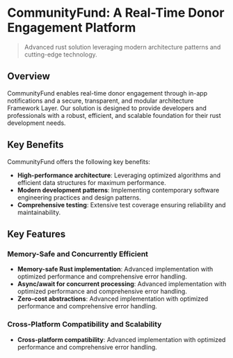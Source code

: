 <!-- fallback_CommunityFund_20251002200417_22925 -->

# CommunityFund: A Real-Time Donor Engagement Platform
> Advanced rust solution leveraging modern architecture patterns and cutting-edge technology.

## Overview
CommunityFund enables real-time donor engagement through in-app notifications and a secure, transparent, and modular architecture Framework Layer. Our solution is designed to provide developers and professionals with a robust, efficient, and scalable foundation for their rust development needs.

## Key Benefits
CommunityFund offers the following key benefits:

* **High-performance architecture**: Leveraging optimized algorithms and efficient data structures for maximum performance.
* **Modern development patterns**: Implementing contemporary software engineering practices and design patterns.
* **Comprehensive testing**: Extensive test coverage ensuring reliability and maintainability.

## Key Features
### Memory-Safe and Concurrently Efficient
* **Memory-safe Rust implementation**: Advanced implementation with optimized performance and comprehensive error handling.
* **Async/await for concurrent processing**: Advanced implementation with optimized performance and comprehensive error handling.
* **Zero-cost abstractions**: Advanced implementation with optimized performance and comprehensive error handling.

### Cross-Platform Compatibility and Scalability
* **Cross-platform compatibility**: Advanced implementation with optimized performance and comprehensive error handling.